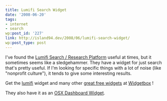 ```yaml
---
title: Lumifi Search Widget
date: '2008-06-20'
tags:
- internet
- search
wp:post_id: '227'
link: http://island94.dev/2008/06/lumifi-search-widget/
wp:post_type: post
---
```


I've found the [Lumifi Search / Research Platform](http://lumifi.com) useful at times, but it sometimes seems like a sledgehammer. They have a widget for just search that's pretty useful. If I'm looking for specific things with a lot of noise (like "nonprofit culture"), it tends to give some interesting results.

Get the [lumifi](http://www.widgetbox.com/widget/lumifi) widget and many other [great free widgets](http://www.widgetbox.com/galleryhome/) at [Widgetbox](http://www.widgetbox.com) !

They also have it as an [OSX Dashboard Widget](http://www.lumifi.com/Widget.html).